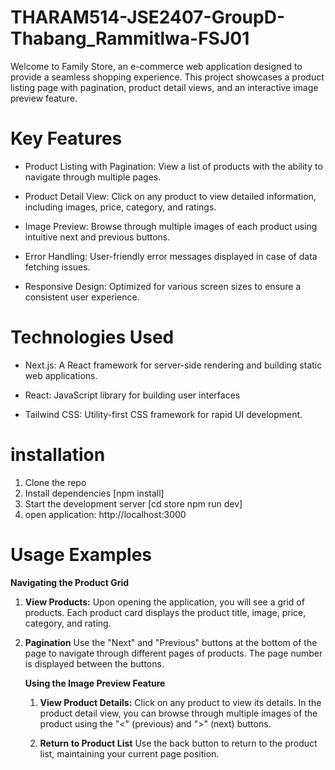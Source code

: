 # THARAM514-JSE2407-GroupD-Thabang_Rammitlwa-FSJ01

Welcome to Family Store, an e-commerce web application designed to provide a seamless shopping experience. This project showcases a product listing page with pagination, product detail views, and an interactive image preview feature.

# Key Features

- Product Listing with Pagination: View a list of products with the ability to navigate through multiple pages.
  
- Product Detail View: Click on any product to view detailed information, including images, price, category, and ratings.

- Image Preview: Browse through multiple images of each product using intuitive next and previous buttons.

- Error Handling: User-friendly error messages displayed in case of data fetching issues.

- Responsive Design: Optimized for various screen sizes to ensure a consistent user experience.

# Technologies Used

- Next.js: A React framework for server-side rendering and building static web applications.

- React: JavaScript library for building user interfaces

- Tailwind CSS: Utility-first CSS framework for rapid UI development.


# installation

1. Clone the repo
2. Install dependencies [npm install]
3. Start the development server [cd store
npm run dev]
4. open application: http://localhost:3000

# Usage Examples

**Navigating the Product Grid**
1. **View Products:** 
   Upon opening the application, you will see a grid of products. Each product card displays the product title, image, price, category, and rating.
2. **Pagination**
    Use the "Next" and "Previous" buttons at the bottom of the page to navigate through different pages of products.
    The page number is displayed between the buttons.
   
   **Using the Image Preview Feature**
   1. **View Product Details:**
     Click on any product to view its details.
     In the product detail view, you can browse through multiple images of the product using the "<" (previous) and ">" (next) buttons.

   2. **Return to Product List**
     Use the  back button  to return to the product list, maintaining your current page position.